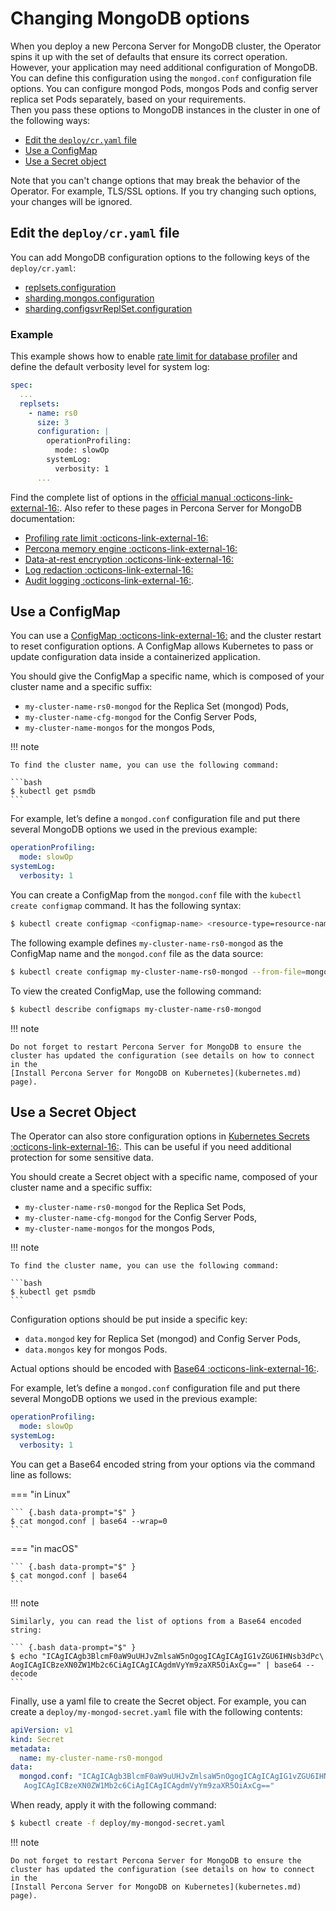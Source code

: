 # Changing MongoDB options

When you deploy a new Percona Server for MongoDB cluster, the Operator spins it up with the set of defaults that ensure its correct operation. However, your application may need additional configuration of MongoDB. You can define this configuration using the `mongod.conf` configuration file options. 
You can configure mongod Pods, mongos Pods and config server replica set Pods separately, based on your requirements.  
Then you pass these options to MongoDB instances in the cluster in one of the following ways:

- [Edit the `deploy/cr.yaml` file](#edit-the-deploycryaml-file)
- [Use a ConfigMap](#use-a-configmap)
- [Use a Secret object](#use-a-secret-object)

Note that you can't change options that may break the behavior of the Operator. For example, TLS/SSL options. If you try changing such options, your changes will be ignored.  

## Edit the `deploy/cr.yaml` file

You can add MongoDB configuration options to the following keys of the `deploy/cr.yaml`: 

* [replsets.configuration](operator.md#replsetsconfiguration)
* [sharding.mongos.configuration](operator.md#shardingmongosconfiguration)
* [sharding.configsvrReplSet.configuration](operator.md#shardingconfigsvrreplsetconfiguration)

### Example

This example shows how to enable [rate limit for database profiler](https://docs.percona.com/percona-server-for-mongodb/rate-limit.html) and define the default verbosity level for system log:

```yaml
spec:
  ...
  replsets:
    - name: rs0
      size: 3
      configuration: |
        operationProfiling:
          mode: slowOp
        systemLog:
          verbosity: 1
      ...
```


Find the complete list of options in the [official manual  :octicons-link-external-16:](https://docs.mongodb.com/manual/reference/configuration-options/). Also refer to these pages in Percona Server for MongoDB documentation:

* [Profiling rate limit :octicons-link-external-16:](https://docs.percona.com/percona-server-for-mongodb/rate-limit.html)
* [Percona memory engine :octicons-link-external-16:](https://docs.percona.com/percona-server-for-mongodb/LATEST/inmemory.html)
* [Data-at-rest encryption  :octicons-link-external-16:](https://docs.percona.com/percona-server-for-mongodb/data-at-rest-encryption.html)
* [Log redaction  :octicons-link-external-16:](https://docs.percona.com/percona-server-for-mongodb/LATEST/log-redaction.html)
* [Audit logging :octicons-link-external-16:](https://docs.percona.com/percona-server-for-mongodb/LATEST/audit-logging.html).

## Use a ConfigMap

You can use a [ConfigMap  :octicons-link-external-16:](https://kubernetes.io/docs/tasks/configure-pod-container/configure-pod-configmap/)
and the cluster restart to reset configuration options. A ConfigMap allows
Kubernetes to pass or update configuration data inside a containerized
application.

You should give the ConfigMap a specific name, which is composed of your cluster
name and a specific suffix:

* `my-cluster-name-rs0-mongod` for the Replica Set (mongod) Pods,
* `my-cluster-name-cfg-mongod` for the Config Server Pods,
* `my-cluster-name-mongos` for the mongos Pods,

!!! note

    To find the cluster name, you can use the following command:

    ```bash
    $ kubectl get psmdb
    ```

For example, let’s define a `mongod.conf` configuration file and put there
several MongoDB options we used in the previous example:

```yaml
operationProfiling:
  mode: slowOp
systemLog:
  verbosity: 1
```

You can create a ConfigMap from the `mongod.conf` file with the
`kubectl create configmap` command. It has the following syntax:

``` {.bash data-prompt="$" }
$ kubectl create configmap <configmap-name> <resource-type=resource-name>
```

The following example defines `my-cluster-name-rs0-mongod` as the ConfigMap name
and the `mongod.conf` file as the data source:

``` {.bash data-prompt="$" }
$ kubectl create configmap my-cluster-name-rs0-mongod --from-file=mongod.conf=mongod.conf
```

To view the created ConfigMap, use the following command:

``` {.bash data-prompt="$" }
$ kubectl describe configmaps my-cluster-name-rs0-mongod
```

!!! note

    Do not forget to restart Percona Server for MongoDB to ensure the
    cluster has updated the configuration (see details on how to connect in the
    [Install Percona Server for MongoDB on Kubernetes](kubernetes.md)
    page).

## Use a Secret Object

The Operator can also store configuration options in [Kubernetes Secrets  :octicons-link-external-16:](https://kubernetes.io/docs/concepts/configuration/secret/).
This can be useful if you need additional protection for some sensitive data.

You should create a Secret object with a specific name, composed of your cluster
name and a specific suffix:

* `my-cluster-name-rs0-mongod` for the Replica Set Pods,
* `my-cluster-name-cfg-mongod` for the Config Server Pods,
* `my-cluster-name-mongos` for the mongos Pods,

!!! note

    To find the cluster name, you can use the following command:

    ```bash
    $ kubectl get psmdb
    ```

Configuration options should be put inside a specific key:

* `data.mongod` key for Replica Set (mongod) and Config Server Pods,
* `data.mongos` key for mongos Pods.

Actual options should be encoded with [Base64  :octicons-link-external-16:](https://en.wikipedia.org/wiki/Base64).

For example, let’s define a `mongod.conf` configuration file and put there
several MongoDB options we used in the previous example:

```yaml
operationProfiling:
  mode: slowOp
systemLog:
  verbosity: 1
```

You can get a Base64 encoded string from your options via the command line as
follows:

=== "in Linux"

    ``` {.bash data-prompt="$" }
    $ cat mongod.conf | base64 --wrap=0
    ```

=== "in macOS"

    ``` {.bash data-prompt="$" }
    $ cat mongod.conf | base64
    ```

!!! note

    Similarly, you can read the list of options from a Base64 encoded
    string:

    ``` {.bash data-prompt="$" }
    $ echo "ICAgICAgb3BlcmF0aW9uUHJvZmlsaW5nOgogICAgICAgIG1vZGU6IHNsb3dPc\
    AogICAgICBzeXN0ZW1Mb2c6CiAgICAgICAgdmVyYm9zaXR5OiAxCg==" | base64 --decode
    ```

Finally, use a yaml file to create the Secret object. For example, you can
create a `deploy/my-mongod-secret.yaml` file with the following contents:

```yaml
apiVersion: v1
kind: Secret
metadata:
  name: my-cluster-name-rs0-mongod
data:
  mongod.conf: "ICAgICAgb3BlcmF0aW9uUHJvZmlsaW5nOgogICAgICAgIG1vZGU6IHNsb3dPc\
   AogICAgICBzeXN0ZW1Mb2c6CiAgICAgICAgdmVyYm9zaXR5OiAxCg=="
```

When ready, apply it with the following command:

``` {.bash data-prompt="$" }
$ kubectl create -f deploy/my-mongod-secret.yaml
```

!!! note

    Do not forget to restart Percona Server for MongoDB to ensure the
    cluster has updated the configuration (see details on how to connect in the
    [Install Percona Server for MongoDB on Kubernetes](kubernetes.md)
    page).
